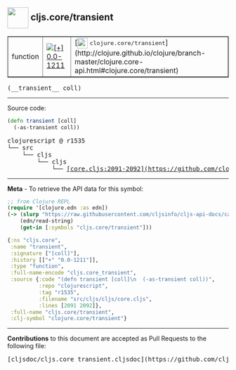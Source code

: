## <img width="48px" valign="middle" src="http://i.imgur.com/Hi20huC.png"> cljs.core/transient

 <table border="1">
<tr>

<td>function</td>
<td><a href="https://github.com/cljsinfo/cljs-api-docs/tree/0.0-1211"><img valign="middle" alt="[+] 0.0-1211" src="https://img.shields.io/badge/+-0.0--1211-lightgrey.svg"></a> </td>
<td>
[<img height="24px" valign="middle" src="http://i.imgur.com/1GjPKvB.png"> <samp>clojure.core/transient</samp>](http://clojure.github.io/clojure/branch-master/clojure.core-api.html#clojure.core/transient)
</td>
</tr>
</table>

 <samp>
(__transient__ coll)<br>
</samp>

---





Source code:

```clj
(defn transient [coll]
  (-as-transient coll))
```

 <pre>
clojurescript @ r1535
└── src
    └── cljs
        └── cljs
            └── <ins>[core.cljs:2091-2092](https://github.com/clojure/clojurescript/blob/r1535/src/cljs/cljs/core.cljs#L2091-L2092)</ins>
</pre>


---

__Meta__ - To retrieve the API data for this symbol:

```clj
;; from Clojure REPL
(require '[clojure.edn :as edn])
(-> (slurp "https://raw.githubusercontent.com/cljsinfo/cljs-api-docs/catalog/cljs-api.edn")
    (edn/read-string)
    (get-in [:symbols "cljs.core/transient"]))
```

```clj
{:ns "cljs.core",
 :name "transient",
 :signature ["[coll]"],
 :history [["+" "0.0-1211"]],
 :type "function",
 :full-name-encode "cljs.core_transient",
 :source {:code "(defn transient [coll]\n  (-as-transient coll))",
          :repo "clojurescript",
          :tag "r1535",
          :filename "src/cljs/cljs/core.cljs",
          :lines [2091 2092]},
 :full-name "cljs.core/transient",
 :clj-symbol "clojure.core/transient"}

```

---

__Contributions__ to this document are accepted as Pull Requests to the following file:

 <pre>
[cljsdoc/cljs.core_transient.cljsdoc](https://github.com/cljsinfo/cljs-api-docs/blob/master/cljsdoc/cljs.core_transient.cljsdoc)
</pre>

